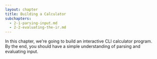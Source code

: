```yaml
---
layout: chapter
title: Building a Calculator
subchapters:
  - 2-1-parsing-input.md
  - 2-2-evaluating-the-ir.md
---
```


In this chapter, we're going to build an interactive CLI calculator program. By
the end, you should have a simple understanding of parsing and evaluating input.
